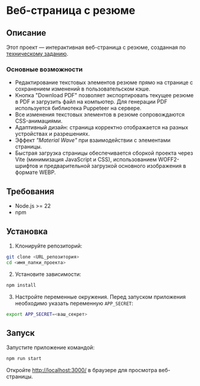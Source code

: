 # Веб-страница с резюме

## Описание

Этот проект — интерактивная веб-страница с резюме, созданная по [техническому заданию](https://github.com/jegius/front-end-entrance-exam).

### Основные возможности

- Редактирование текстовых элементов резюме прямо на странице с сохранением изменений в пользовательском кэше.
- Кнопка "Download PDF" позволяет экспортировать текущее резюме в PDF и загрузить файл на компьютер. Для генерации PDF используется библиотека Puppeteer на сервере.
- Все изменения текстовых элементов в резюме сопровождаются CSS-анимациями.
- Адаптивный дизайн: страница корректно отображается на разных устройствах и разрешениях.
- Эффект _"Material Wave"_ при взаимодействии с элементами страницы.
- Быстрая загрузка страницы обеспечивается сборкой проекта через Vite (минимизация JavaScript и CSS), использованием WOFF2-шрифтов и предварительной загрузкой основного изображения в формате WEBP.

## Требования

- Node.js >= 22
- npm

## Установка

1. Клонируйте репозиторий:
  ```bash
  git clone <URL_репозитория>
  cd <имя_папки_проекта>
  ```

2. Установите зависимости:
  ```bash
  npm install
  ```

3. Настройте переменные окружения. Перед запуском приложения необходимо указать переменную `APP_SECRET`:
  ```bash
  export APP_SECRET=<ваш_секрет>
  ```

## Запуск

Запустите приложение командой:
```bash
npm run start
```

Откройте [http://localhost:3000/](http://localhost:3000/) в браузере для просмотра веб-страницы.